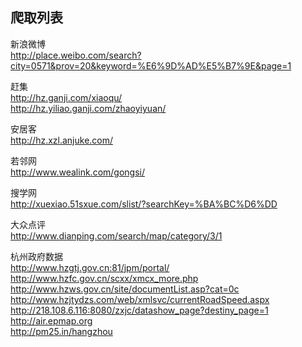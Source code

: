 爬取列表  
----

新浪微博  
	http://place.weibo.com/search?city=0571&prov=20&keyword=%E6%9D%AD%E5%B7%9E&page=1  

赶集  
	http://hz.ganji.com/xiaoqu/  
	http://hz.yiliao.ganji.com/zhaoyiyuan/  

安居客  
	http://hz.xzl.anjuke.com/  

若邻网  
	http://www.wealink.com/gongsi/  

搜学网  
	http://xuexiao.51sxue.com/slist/?searchKey=%BA%BC%D6%DD  

大众点评  
	http://www.dianping.com/search/map/category/3/1  

杭州政府数据  
	http://www.hzgtj.gov.cn:81/jpm/portal/  
	http://www.hzfc.gov.cn/scxx/xmcx_more.php  
	http://www.hzws.gov.cn/site/documentList.asp?cat=0c  
	http://www.hzjtydzs.com/web/xmlsvc/currentRoadSpeed.aspx  
	http://218.108.6.116:8080/zxjc/datashow_page?destiny_page=1  
	http://air.epmap.org  
	http://pm25.in/hangzhou  
